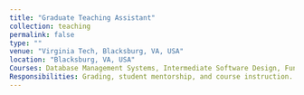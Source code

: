 ```yaml
---
title: "Graduate Teaching Assistant"
collection: teaching
permalink: false
type: ""
venue: "Virginia Tech, Blacksburg, VA, USA"
location: "Blacksburg, VA, USA"
Courses: Database Management Systems, Intermediate Software Design, Fundamentals of Information Security (Cryptography)
Responsibilities: Grading, student mentorship, and course instruction.
---
```


<!-- You can leave the body blank if you're only using excerpt -->
